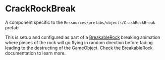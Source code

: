 # CrackRockBreak
A component specific to the `Ressources/prefabs/objects/CrashRockBreak` prefab.

This is setup and configured as part of a [BreakableRock](../../Entities/NPCControl/ObjectTypes/BreakableRock.md) breaking animation where pieces of the rock will go flying in random direction before fading leading to the destructing of the GameObject. Check the BreakableRock documentation to learn more.
